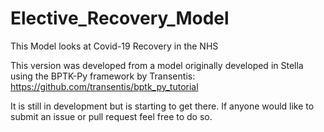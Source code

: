 # Elective_Recovery_Model
This Model looks at Covid-19 Recovery in the NHS

This version was developed from a model originally developed in Stella using the BPTK-Py framework by Transentis: https://github.com/transentis/bptk_py_tutorial 

It is still in development but is starting to get there. If anyone would like to submit an issue or pull request feel free to do so.